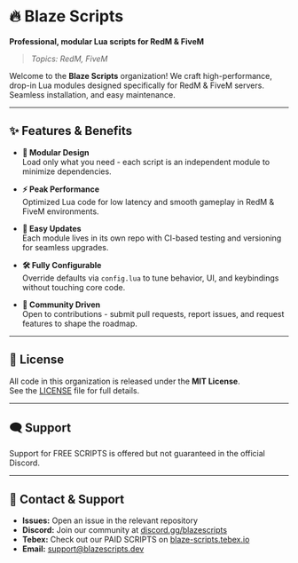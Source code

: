 # 🔥 Blaze Scripts

**Professional, modular Lua scripts for RedM & FiveM**

> *Topics: RedM, FiveM*

Welcome to the **Blaze Scripts** organization! We craft high-performance, drop-in Lua modules designed specifically for RedM & FiveM servers. Seamless installation, and easy maintenance.

---

## ✨ Features & Benefits

- **🔧 Modular Design**  
  Load only what you need - each script is an independent module to minimize dependencies.

- **⚡ Peak Performance**  
  Optimized Lua code for low latency and smooth gameplay in RedM & FiveM environments.

- **🔄 Easy Updates**  
  Each module lives in its own repo with CI-based testing and versioning for seamless upgrades.

- **🛠️ Fully Configurable**  
  Override defaults via `config.lua` to tune behavior, UI, and keybindings without touching core code.

- **🤝 Community Driven**  
  Open to contributions - submit pull requests, report issues, and request features to shape the roadmap.

---

## 📄 License

All code in this organization is released under the **MIT License**.  
See the [LICENSE](./LICENSE) file for full details.

---

## 🗨️ Support

Support for FREE SCRIPTS is offered but not guaranteed in the official Discord.

---

## 💬 Contact & Support

- **Issues:** Open an issue in the relevant repository
- **Discord:** Join our community at [discord.gg/blazescripts](https://discord.gg/xUcj2R4ZX4)
- **Tebex:** Check out our PAID SCRIPTS on [blaze-scripts.tebex.io](https://blaze-scripts.tebex.io/)
- **Email:** [support@blazescripts.dev](mailto:support@blazescripts.dev)  
